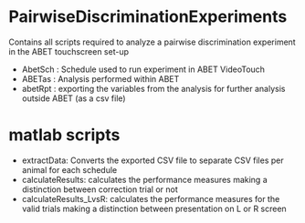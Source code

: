 # PairwiseDiscriminationExperiments

Contains all scripts required to analyze a pairwise discrimination experiment in the ABET touchscreen set-up

- AbetSch : Schedule used to run experiment in ABET VideoTouch 
- ABETas  : Analysis performed within ABET
- abetRpt : exporting the variables from the analysis for further analysis outside ABET (as a csv file)

# matlab scripts

- extractData: Converts the exported CSV file to separate CSV files per animal for each schedule
- calculateResults: calculates the performance measures making a distinction between correction trial or not
- calculateResults_LvsR: calculates the performance measures for the valid trials making a distinction between presentation on L or R screen
